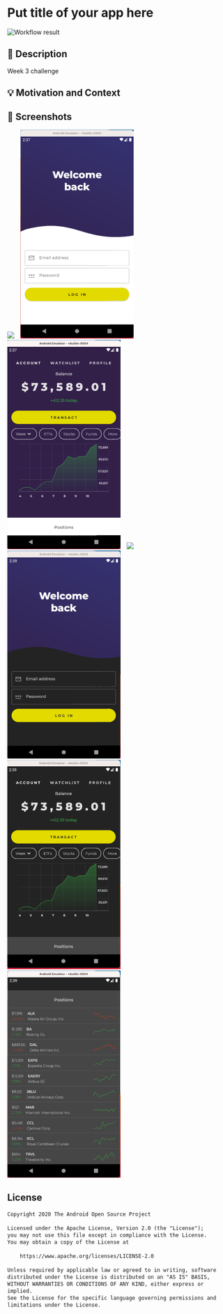 # Put title of your app here

<!--- Replace <OWNER> with your Github Username and <REPOSITORY> with the name of your repository. -->
<!--- You can find both of these in the url bar when you open your repository in github. -->
![Workflow result](https://github.com/perumalcsbe/weTrade/workflows/Check/badge.svg)


## :scroll: Description
<!--- Describe your app in one or two sentences -->
Week 3 challenge

## :bulb: Motivation and Context
<!--- Optionally point readers to interesting parts of your submission. -->
<!--- What are you especially proud of? -->


## :camera_flash: Screenshots
<!-- You can add more screenshots here if you like -->
<img src="/results/screenshot_welcom_1.png" width="260">&emsp;<img src="/results/screenshot_login_light_1.png" width="260">&emsp;<img src="/results/screenshot_home_light_1.png" width="260">&emsp;<img src="/results/screenshot_pos_light_1.png" width="260">&emsp;<img src="/results/screenshot_login_dark_2.png" width="260">&emsp;<img src="/results/screenshot_home_dark_2.png" width="260">&emsp;<img src="/results/screenshot_pos_dark_2.png" width="260">

## License
```
Copyright 2020 The Android Open Source Project

Licensed under the Apache License, Version 2.0 (the "License");
you may not use this file except in compliance with the License.
You may obtain a copy of the License at

    https://www.apache.org/licenses/LICENSE-2.0

Unless required by applicable law or agreed to in writing, software
distributed under the License is distributed on an "AS IS" BASIS,
WITHOUT WARRANTIES OR CONDITIONS OF ANY KIND, either express or implied.
See the License for the specific language governing permissions and
limitations under the License.
```